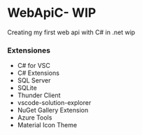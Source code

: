 # WebApiC- WIP

Creating my first web api with C# in .net wip

### Extensiones

- C# for VSC
- C# Extensions
- SQL Server
- SQLite
- Thunder Client
- vscode-solution-explorer
- NuGet Gallery Extension
- Azure Tools
- Material Icon Theme

